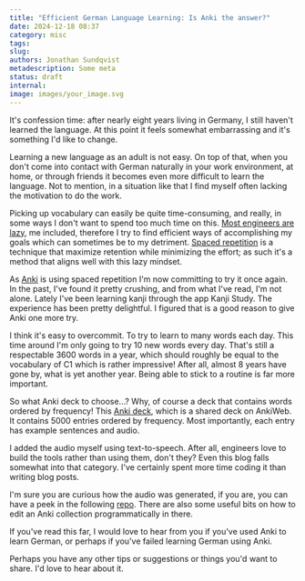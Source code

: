 ```yaml
---
title: "Efficient German Language Learning: Is Anki the answer?"
date: 2024-12-18 08:37
category: misc
tags: 
slug: 
authors: Jonathan Sundqvist
metadescription: Some meta
status: draft
internal: 
image: images/your_image.svg
---
```

It's confession time: after nearly eight years living in Germany, I still haven't learned the language. At this point it feels somewhat embarrassing and it's something I'd like to change.

Learning a new language as an adult is not easy. On top of that, when you don't come into contact with German naturally in your work environment, at home, or through friends it becomes even more difficult to learn the language. Not to mention, in a situation like that I find myself often lacking the motivation to do the work.

Picking up vocabulary can easily be quite time-consuming, and really, in some ways I don't want to spend too much time on this. [Most engineers are lazy](https://www.eetimes.com/most-engineers-are-lazyand-thats-often-a-good-thing/), me included, therefore I try to find efficient ways of accomplishing my goals which can sometimes be to my detriment. [Spaced repetition](https://en.wikipedia.org/wiki/Spaced_repetition) is a technique that maximize retention while minimizing the effort; as such it's a method that aligns well with this lazy mindset.

As [Anki](https://ankiweb.net/) is using spaced repetition I'm now committing to try it once again. In the past, I've found it pretty crushing, and from what I've read, I'm not alone. Lately I've been learning kanji through the app Kanji Study. The experience has been pretty delightful. I figured that is a good reason to give Anki one more try.

I think it's easy to overcommit. To try to learn to many words each day. This time around I'm only going to try 10 new words every day. That's still a respectable 3600 words in a year, which should roughly be equal to the vocabulary of C1 which is rather impressive! After all, almost 8 years have gone by, what is yet another year. Being able to stick to a routine is far more important.

So what Anki deck to choose...? Why, of course a deck that contains words ordered by frequency! This [Anki deck](https://drive.proton.me/urls/E33PMGWMMG#v3V4Rfg9qX3o), which is a shared deck on AnkiWeb. It contains 5000 entries ordered by frequency. Most importantly, each entry has example sentences and audio.

I added the audio myself using text-to-speech. After all, engineers love to build the tools rather than using them, don't they? Even this blog falls somewhat into that category. I've certainly spent more time coding it than writing blog posts.

I'm sure you are curious how the audio was generated, if you are, you can have a peek in the following [repo](https://github.com/jonathan-s/anki-audio). There are also some useful bits on how to edit an Anki collection programmatically in there.

If you've read this far, I would love to hear from you if you've used Anki to learn German, or perhaps if you've failed learning German using Anki.

Perhaps you have any other tips or suggestions or things you'd want to share. I'd love to hear about it.